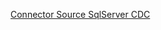

[Connector Source SqlServer CDC](https://seatunnel.apache.org/docs/connector-v2/source/SqlServer-CDC/)
